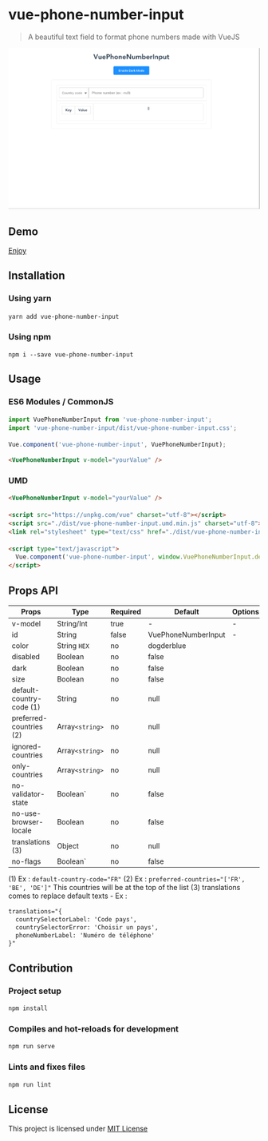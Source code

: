 # vue-phone-number-input

> A beautiful text field to format phone numbers made with VueJS

![vue-phone-number-input](./public/vue-phone-number-input-demo.gif)

## Demo

[Enjoy](https://louismazel.github.io/vue-phone-number-input/)

## Installation

### Using yarn

`yarn add vue-phone-number-input`

### Using npm

`npm i --save vue-phone-number-input`

## Usage

### ES6 Modules / CommonJS

```js
import VuePhoneNumberInput from 'vue-phone-number-input';
import 'vue-phone-number-input/dist/vue-phone-number-input.css';

Vue.component('vue-phone-number-input', VuePhoneNumberInput);
```

```html
<VuePhoneNumberInput v-model="yourValue" />
```

### UMD

```html
<VuePhoneNumberInput v-model="yourValue" />

<script src="https://unpkg.com/vue" charset="utf-8"></script>
<script src="./dist/vue-phone-number-input.umd.min.js" charset="utf-8"></script>
<link rel="stylesheet" type="text/css" href="./dist/vue-phone-number-input.css">

<script type="text/javascript">
  Vue.component('vue-phone-number-input', window.VuePhoneNumberInput.default);
</script>
```

## Props API
| Props      | Type       | Required | Default    | Options        |
|------------|------------|----------|------------|----------------|
| v-model    | String/Int | true     | -          | -              |
| id      | String     | false    | VuePhoneNumberInput | -              |
| color | String `HEX`   | no       | dogderblue      |                |
| disabled | Boolean    | no       | false      |                |
| dark | Boolean    | no       | false      |                |
| size | Boolean    | no       | false      |                |
| default-country-code (1) | String    | no       | null      |                |
| preferred-countries (2) | Array`<string>`    | no       | null      |                |
| ignored-countries | Array`<string>`    | no       | null      |                |
| only-countries | Array`<string>`    | no       | null      |                |
| no-validator-state | Boolean`    | no       | false      |                |
| no-use-browser-locale | Boolean    | no       | false      |                |
| translations (3) | Object    | no       | null      |                |
| no-flags | Boolean`    | no       | false      |                |


(1) Ex : `default-country-code="FR"`
(2) Ex : `preferred-countries="['FR', 'BE', 'DE']"` This countries will be at the top of the list
(3) translations comes to replace default texts - Ex :
```
translations="{
  countrySelectorLabel: 'Code pays',
  countrySelectorError: 'Choisir un pays',
  phoneNumberLabel: 'Numéro de téléphone'
}"
```

## Contribution

### Project setup

```bash
npm install
```

### Compiles and hot-reloads for development

```bash
npm run serve
```

### Lints and fixes files

```bash
npm run lint
```

## License

This project is licensed under [MIT License](http://en.wikipedia.org/wiki/MIT_License)
